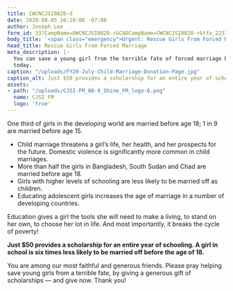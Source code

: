 ```yaml
---
title: CWCNCJSI0820-d
date: 2020-08-05 16:19:00 -07:00
author: Joseph Lee
form_id: 33?CampName=UWCNCJSI0820-r&CADCampName=CWCNCJSI0820-r&tfa_2231=Canada&tfa_1202=ChildMarriage
body_title: '<span class="emergency">Urgent: Rescue Girls From Forced Marriage</span>'
head_title: Rescue Girls From Forced Marriage
meta_description: |-
  You can save a young girl from the terrible fate of forced marriage by giving a $50 scholarship gift
  today.
caption: "/uploads/FY20-July-Child-Marriage-Donation-Page.jpg"
caption_alt: Just $50 provides a scholarship for an entire year of schooling.
assets:
- path: "/uploads/CJSI-FM_88-9_Shine_FM_logo-6.png"
  name: CJSI FM
  logo: 'true'
---
```


One third of girls in the developing world are married before age 18; 1 in 9 are married before age 15.

* Child marriage threatens a girl’s life, her health, and her prospects for the future. Domestic violence is significantly more common in child marriages.
* More than half the girls in Bangladesh, South Sudan and Chad are married before age 18.
* Girls with higher levels of schooling are less likely to be married off as children.
* Educating adolescent girls increases the age of marriage in a number of developing countries.

Education gives a girl the tools she will need to make a living, to stand on her own, to choose her lot in life. And most importantly, it breaks the cycle of poverty!

**Just $50 provides a scholarship for an entire year of schooling. A girl in school is six times less likely to be married off before the age of 18.**

You are among our most faithful and generous friends. Please pray helping save young girls from a terrible fate, by giving a generous gift of scholarships — and give now. Thank you!
